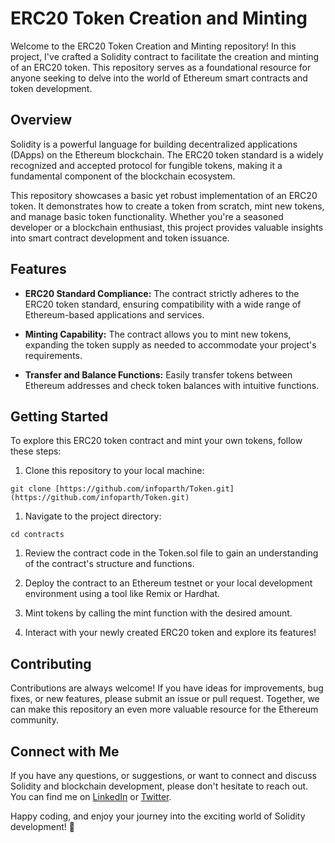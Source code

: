 # ERC20 Token Creation and Minting
Welcome to the ERC20 Token Creation and Minting repository! In this project, I've crafted a Solidity contract to facilitate the creation and minting of an ERC20 token. This repository serves as a foundational resource for anyone seeking to delve into the world of Ethereum smart contracts and token development.

## Overview
Solidity is a powerful language for building decentralized applications (DApps) on the Ethereum blockchain. The ERC20 token standard is a widely recognized and accepted protocol for fungible tokens, making it a fundamental component of the blockchain ecosystem.

This repository showcases a basic yet robust implementation of an ERC20 token. It demonstrates how to create a token from scratch, mint new tokens, and manage basic token functionality. Whether you're a seasoned developer or a blockchain enthusiast, this project provides valuable insights into smart contract development and token issuance.

## Features
- **ERC20 Standard Compliance:** The contract strictly adheres to the ERC20 token standard, ensuring compatibility with a wide range of Ethereum-based applications and services.

- **Minting Capability:** The contract allows you to mint new tokens, expanding the token supply as needed to accommodate your project's requirements.

- **Transfer and Balance Functions:** Easily transfer tokens between Ethereum addresses and check token balances with intuitive functions.

## Getting Started
To explore this ERC20 token contract and mint your own tokens, follow these steps:

1. Clone this repository to your local machine:

```
git clone [https://github.com/infoparth/Token.git](https://github.com/infoparth/Token.git)
```

1. Navigate to the project directory:

```
cd contracts
```

1. Review the contract code in the Token.sol file to gain an understanding of the contract's structure and functions.

1. Deploy the contract to an Ethereum testnet or your local development environment using a tool like Remix or Hardhat.

1. Mint tokens by calling the mint function with the desired amount.

1. Interact with your newly created ERC20 token and explore its features!

## Contributing
Contributions are always welcome! If you have ideas for improvements, bug fixes, or new features, please submit an issue or pull request. Together, we can make this repository an even more valuable resource for the Ethereum community.

## Connect with Me
If you have any questions, or suggestions, or want to connect and discuss Solidity and blockchain development, please don't hesitate to reach out. You can find me on [LinkedIn](https://www.linkedin.com/in/parthverma-/) or [Twitter](https://twitter.com/verma_parth79).

Happy coding, and enjoy your journey into the exciting world of Solidity development! 🚀
